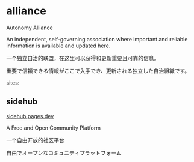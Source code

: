 # alliance
Autonomy Alliance

An independent, self-governing association where important and reliable information is available and updated here.

一个独立自治的联盟，在这里可以获得和更新重要且可靠的信息。

重要で信頼できる情報がここで入手でき、更新される独立した自治組織です。

sites:
##  sidehub
[sidehub.pages.dev](https://sidehub.pages.dev)    

A Free and Open Community Platform   

一个自由开放的社区平台

自由でオープンなコミュニティプラットフォーム
